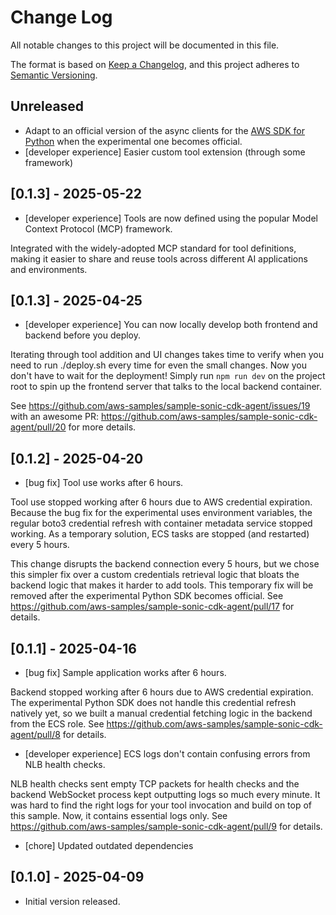 # Change Log

All notable changes to this project will be documented in this file.

The format is based on [Keep a Changelog](https://keepachangelog.com/en/1.0.0/),
and this project adheres to [Semantic Versioning](https://semver.org/spec/v2.0.0.html).

## Unreleased

- Adapt to an official version of the async clients for the [AWS SDK for Python](https://github.com/awslabs/aws-sdk-python/tree/develop) when the experimental one becomes official.
- [developer experience] Easier custom tool extension (through some framework)

## [0.1.3] - 2025-05-22

- [developer experience] Tools are now defined using the popular Model Context Protocol (MCP) framework.

Integrated with the widely-adopted MCP standard for tool definitions, making it easier to share and reuse tools across different AI applications and environments.

## [0.1.3] - 2025-04-25

- [developer experience] You can now locally develop both frontend and backend before you deploy.

Iterating through tool addition and UI changes takes time to verify when you need to run ./deploy.sh every time for even the small changes. Now you don't have to wait for the deployment! Simply run `npm run dev` on the project root to spin up the frontend server that talks to the local backend container.

See https://github.com/aws-samples/sample-sonic-cdk-agent/issues/19 with an awesome PR: https://github.com/aws-samples/sample-sonic-cdk-agent/pull/20 for more details.

## [0.1.2] - 2025-04-20

- [bug fix] Tool use works after 6 hours.

Tool use stopped working after 6 hours due to AWS credential expiration. Because the bug fix for the experimental uses environment variables, the regular boto3 credential refresh with container metadata service stopped working. As a temporary solution, ECS tasks are stopped (and restarted) every 5 hours.

This change disrupts the backend connection every 5 hours, but we chose this simpler fix over a custom credentials retrieval logic that bloats the backend logic that makes it harder to add tools. This temporary fix will be removed after the experimental Python SDK becomes official. See https://github.com/aws-samples/sample-sonic-cdk-agent/pull/17 for details.

## [0.1.1] - 2025-04-16

- [bug fix] Sample application works after 6 hours.

Backend stopped working after 6 hours due to AWS credential expiration. The experimental Python SDK does not handle this credential refresh natively yet, so we built a manual credential fetching logic in the backend from the ECS role. See https://github.com/aws-samples/sample-sonic-cdk-agent/pull/8 for details.

- [developer experience] ECS logs don't contain confusing errors from NLB health checks.

NLB health checks sent empty TCP packets for health checks and the backend WebSocket process kept outputting logs so much every minute. It was hard to find the right logs for your tool invocation and build on top of this sample. Now, it contains essential logs only. See https://github.com/aws-samples/sample-sonic-cdk-agent/pull/9 for details.

- [chore] Updated outdated dependencies

## [0.1.0] - 2025-04-09

- Initial version released.
